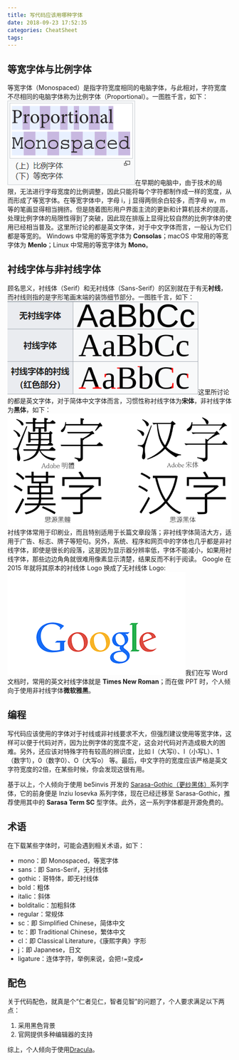 ```yaml
---
title: 写代码应该用哪种字体
date: 2018-09-23 17:52:35
categories: CheatSheet
tags:
---
```


## 等宽字体与比例字体
等宽字体（Monospaced）是指字符宽度相同的电脑字体，与此相对，字符宽度不尽相同的电脑字体称为比例字体（Proportional）。一图胜千言，如下：
![等宽字体与比例字体](/images/monospaced.PNG)在早期的电脑中，由于技术的局限，无法进行字母宽度的比例调整，因此只能将每个字符都制作成一样的宽度，从而形成了等宽字体。在等宽字体中，字母 i，j 显得两侧余白较多，而字母 w，m 等的笔画显得相当拥挤。但是随着图形用户界面主流的更新和计算机技术的提高，处理比例字体的局限性得到了突破，因此现在排版上显得比较自然的比例字体的使用已经相当普及。这里所讨论的都是英文字体，对于中文字体而言，一般认为它们都是等宽的。
Windows 中常用的等宽字体为 **Consolas**；macOS 中常用的等宽字体为 **Menlo**；Linux 中常用的等宽字体为 **Mono**。
<!--more-->
## 衬线字体与非衬线字体
顾名思义，衬线体（Serif）和无衬线体（Sans-Serif）的区别就在于有无**衬线**，而衬线则指的是字形笔画末端的装饰细节部分。一图胜千言，如下：
![衬线字体与非衬线字体](/images/serif.PNG)这里所讨论的都是英文字体，对于简体中文字体而言，习惯性称衬线字体为**宋体**，非衬线字体为**黑体**，如下：
![宋体与黑体](/images/song-hei.png)衬线字体常用于印刷业，而且特别适用于长篇文章段落；非衬线字体简洁大方，适用于广告、标志、牌子等短句。另外，系统、程序和网页中的字体也几乎都是非衬线字体，即使是很长的段落，这是因为显示器分辨率低，字体不能减小，如果用衬线字体，那些边边角角就很难用像素显示清楚，结果反而不利于阅读。
Google 在 2015 年就将其原本的衬线体 Logo 换成了无衬线体 Logo:
![Google Logo 变化](/images/google.gif)我们在写 Word 文档时，常用的英文衬线字体就是 **Times New Roman**；而在做 PPT 时，个人倾向于使用非衬线字体**微软雅黑**。

## 编程
写代码应该使用的字体对于衬线或非衬线要求不大，但强烈建议使用等宽字体，这样可以便于代码对齐，因为比例字体的宽度不定，这会对代码对齐造成极大的困难。另外，还应该对特殊字符有较高的辨识度，比如 I（大写i）、l（小写L）、1（数字1），0（数字0）、O（大写o） 等。最后，中文字符的宽度应该严格是英文字符宽度的2倍，在某些时候，你会发现这很有用。

基于以上，个人倾向于使用 be5invis 开发的 [Sarasa-Gothic（更纱黑体）](https://github.com/be5invis/Sarasa-Gothic)系列字体，它的前身便是 Inziu Iosevka 系列字体，现在已经迁移至 Sarasa-Gothic，推荐使用其中的 **Sarasa Term SC** 型字体。此外，这一系列字体都是开源免费的。

## 术语
在下载某些字体时，可能会遇到相关术语，如下：
- mono：即 Monospaced，等宽字体
- sans：即 Sans-Serif，无衬线体
- gothic：哥特体，即无衬线体
- bold：粗体
- italic：斜体
- bolditalic：加粗斜体
- regular：常规体
- sc：即 Simplified Chinese，简体中文
- tc：即 Traditional Chinese，繁体中文
- cl：即 Classical Literature，《康熙字典》字形
- j：即 Japanese，日文
- ligature：连体字符，举例来说，会把`!=`变成`≠`

## 配色
关于代码配色，就真是个“仁者见仁，智者见智”的问题了，个人要求满足以下两点：
1. 采用黑色背景
2. 官网提供多种编辑器的支持

综上，个人倾向于使用[Dracula](https://draculatheme.com/)。
